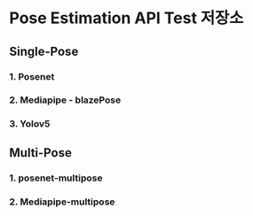 # Pose Estimation API Test 저장소
## Single-Pose
### 1. Posenet
### 2. Mediapipe - blazePose
### 3. Yolov5  


## Multi-Pose
### 1. posenet-multipose
### 2. Mediapipe-multipose
